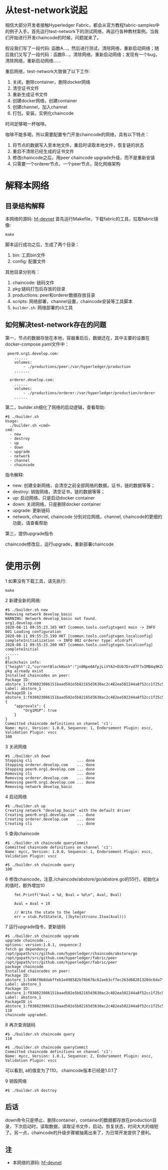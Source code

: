 # 从test-network说起
相信大部分开发者接触Hyperledger Fabric，都会从官方教程fabric-samples中的例子入手。首先运行test-network下的测试网络，再运行各种教材案例。当我们开始进行开发chaincode的时候，问题就来了。

假设我们写了一段代码: 函数A...，然后进行测试，清除网络，重新启动网络；随后我们又写了一段代码：函数B...，清除网络，重新启动网络；发现有一个bug，清除网络，重新启动网络......

重启网络，test-network大致做了以下工作:
1. 关闭，删除container，删除docker网络
2. 清空证书文件
3. 重新生成证书文件
4. 创建docker网络，创建container
5. 创建channel，加入channel
6. 打包，安装，实例化chaincode

时间足够喝一杯咖啡。

咖啡不能多喝，所以需要配置专门开发chaincode的网络，具有以下特点：
1. 将节点的数据写入至本地文件，重启时读取本地文件，恢复链的状态
2. 重启不清除已经生成的证书文件
3. 修改chaincode之后，用peer chaincode upgrade升级，而不是重新安装
4. 只需要一个orderer节点，一个peer节点，简化网络架构

# 解释本网络
## 目录结构解释
本网络的源码: [hf-devnet](https://github.com/stephenwu2020/hf-devnet)
首先运行Makefile，下载fabric的工具，拉取fabric镜像:
```
make
```
脚本运行成功之后，生成了两个目录：
1. bin: 工具bin文件
2. config: 配置文件

其他目录分别有：
1. chaincode: 链码文件
2. pkg:链码打包后存放的目录
3. productions: peer和orderer数据存放目录
4. scripts: 网络部署，channel设置，chaincode安装等工具脚本
5. `builder.sh`: 网络部署的cli工具

## 如何解决test-network存在的问题
第一，节点的数据存放在本地，容器重启后，数据还在，其中主要的设置在docker-compose.yaml文件中：
```
 peer0.org1.develop.com:
    ......
    volumes:
        - ./productions/peer:/var/hyperledger/production
    .......
```

```
  orderer.develop.com:
    ......
    volumes:
        - ./productions/orderer:/var/hyperledger/production/orderer
    ......
```

第二，builder.sh细化了网络的启动逻辑，查看帮助:
```
#$ ./builder.sh 
Usage: 
  ./builder.sh <cmd>
cmd: 
  - new
  - destroy
  - up
  - down
  - upgrade
  - network
  - channel
  - chaincode

```
指令解释:
- new: 创建全新网络，会清空之前全部网络的数据，证书，链的数据等等；
- destroy: 销毁网络，清空证书，链的数据等等；
- up: 启动网络，只是启动docker container
- down: 关闭网络，只是删除docker container
- upgrade: 更新链码
- network, channel, chaincode 分别对应网络，channel, chaincode的更细的功能，请查看帮助

第三，提供upgrade指令

chaincode修改后，运行upgrade，重新部署chaincode

# 使用示例

1 如果没有下载工具，请先执行:
```
make
```

2 新建全新的网络:
```
#$ ./builder.sh new
Removing network develop_basic
WARNING: Network develop_basic not found.
org1.develop.com
2020-08-11 09:55:23.165 HKT [common.tools.configtxgen] main -> INFO 001 Loading configuration
2020-08-11 09:55:23.199 HKT [common.tools.configtxgen.localconfig] completeInitialization -> INFO 002 orderer type: etcdraft
2020-08-11 09:55:23.200 HKT [common.tools.configtxgen.localconfig] completeInitial
......
c1
Blockchain info: {"height":2,"currentBlockHash":"jn8Npe0AfpjLiVYA3+EUb7Drvd7F7xIMB4q9KZcTaJA=","previousBlockHash":"0jPkgU/EY/4ZHft2BMBk2yprOFAGyqPwDwkbp3nMJLc="}
pkg already exist
Installed chaincodes on peer:
Package ID: abstore_1:f038023086151baad502e5b82165d3630ac2c482ea502244a8f52cc1f25c5d22, Label: abstore_1
PackageID is abstore_1:f038023086151baad502e5b82165d3630ac2c482ea502244a8f52cc1f25c5d22
{
	"approvals": {
		"Org1MSP": true
	}
}
Committed chaincode definitions on channel 'c1':
Name: mycc, Version: 1.0.0, Sequence: 1, Endorsement Plugin: escc, Validation Plugin: vscc
100
```

3 关闭网络
```
#$ ./builder.sh down
Stopping cli                    ... done
Stopping orderer.develop.com    ... done
Stopping peer0.org1.develop.com ... done
Removing cli                    ... done
Removing orderer.develop.com    ... done
Removing peer0.org1.develop.com ... done
Removing network develop_basic

```
4 启动网络
```
#$ ./builder.sh up
Creating network "develop_basic" with the default driver
Creating peer0.org1.develop.com ... done
Creating orderer.develop.com    ... done
Creating cli                    ... done

```

5 查询chaincode
```
#$ ./builder.sh chaincode queryCommit
Committed chaincode definitions on channel 'c1':
Name: mycc, Version: 1.0.0, Sequence: 1, Endorsement Plugin: escc, Validation Plugin: vscc
```
```
#$ ./builder.sh chaincode query
100

```

6 修改chaincode，注意./chaincode/abstore/go/abstore.go的55行，初始化a的值时，额外增加10
```
	fmt.Printf("Aval = %d, Bval = %d\n", Aval, Bval)

	Aval = Aval + 10

	// Write the state to the ledger
	err = stub.PutState(A, []byte(strconv.Itoa(Aval)))
```

7 运行upgrade指令，更新链码
```
#$ ./builder.sh chaincode upgrade
upgrade chaincode...
options: version:1.0.1, sequence:2
fetch go dependency
/opt/gopath/src/github.com/hyperledger/chaincode/abstore/go /opt/gopath/src/github.com/hyperledger/fabric/peer
/opt/gopath/src/github.com/hyperledger/fabric/peer
package chaincode
Installed chaincodes on peer:
Package ID: abstore_1:5496f0b8dabffeb1e498582b78b676c62aeb3cf7ec263d68281320dc6da7f7cd, Label: abstore_1
Package ID: abstore_1:f038023086151baad502e5b82165d3630ac2c482ea502244a8f52cc1f25c5d22, Label: abstore_1
PackageID is abstore_1:f038023086151baad502e5b82165d3630ac2c482ea502244a8f52cc1f25c5d22
110
chaincode upgraded.

```
8 再次查询链码
```
#$ ./builder.sh chaincode query
110

#$ ./builder.sh chaincode queryCommit
Committed chaincode definitions on channel 'c1':
Name: mycc, Version: 1.0.1, Sequence: 2, Endorsement Plugin: escc, Validation Plugin: vscc
```

可以看到, a的值变为了110， chaincode版本已经是1.0.1了

9 销毁网络
```
#$ ./builder.sh destroy
```

## 后话
down命令只是停止、删除container，container的数据都存放在production目录，下次启动时，读取数据，读取证书文件，启动，恢复状态，时间大大的缩短了。另一点，chaincode的升级步骤被抽离出来了，为日常开发提供了便利。

## 注
- 本网络的源码: [hf-devnet](https://github.com/stephenwu2020/hf-devnet)